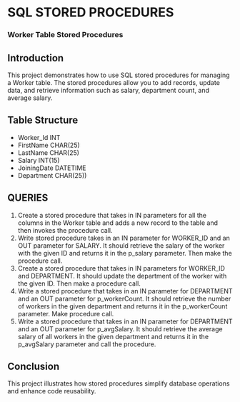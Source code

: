 # SQL STORED PROCEDURES
### Worker Table Stored Procedures
## Introduction
This project demonstrates how to use SQL stored procedures for managing a Worker table. The stored procedures allow you to add records, update data, and retrieve information such as salary, department count, and average salary.
## Table Structure
* Worker_Id INT
* FirstName CHAR(25)
* LastName CHAR(25)
* Salary INT(15)
* JoiningDate DATETIME
* Department CHAR(25))
## QUERIES
1. Create a stored procedure that takes in IN parameters for all the columns in the Worker table and adds a new record to the table and then invokes the procedure call.
2. Write stored procedure takes in an IN parameter for WORKER_ID and an OUT parameter for SALARY. It should retrieve the salary of the worker with the given ID and returns it in the p_salary parameter. Then make the procedure call.
3. Create a stored procedure that takes in IN parameters for WORKER_ID and DEPARTMENT. It should update the department of the worker with the given ID. Then make a procedure call.
4. Write a stored procedure that takes in an IN parameter for DEPARTMENT and an OUT parameter for p_workerCount. It should retrieve the number of workers in the given department and returns it in the p_workerCount parameter. Make procedure call.
5. Write a stored procedure that takes in an IN parameter for DEPARTMENT and an OUT parameter for p_avgSalary. It should retrieve the average salary of all workers in the given department and returns it in the p_avgSalary parameter and call the procedure.
## Conclusion
This project illustrates how stored procedures simplify database operations and enhance code reusability.
